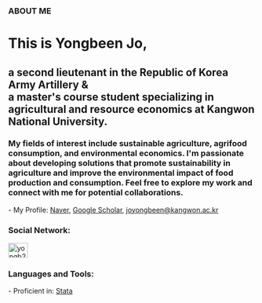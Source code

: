 ### ABOUT ME

<h1 align="left">This is Yongbeen Jo,</h1>
<h2 align="left">a second lieutenant in the Republic of Korea Army Artillery & <br> a master's course student specializing in agricultural and resource economics at Kangwon National University.</h2>
<h3 align="left">My fields of interest include sustainable agriculture, agrifood consumption, and environmental economics. I'm passionate about developing solutions that promote sustainability in agriculture and improve the environmental impact of food production and consumption. Feel free to explore my work and connect with me for potential collaborations.</h3>
<p align="left">
- My Profile: <a href="https://naver.me/5v4Tlrwy">Naver</a>, <a href="https://scholar.google.co.kr/citations?user=KnpcMF0AAAAJ&hl=ko">Google Scholar</a>, 
<a href="mailto:joyongbeen@kangwon.ac.kr">joyongbeen@kangwon.ac.kr</a>
</p>


<h3 align="left">Social Network:</h3>
<p align="left">
<a href="https://instagram.com/yongb22n" target="blank"><img align="center" src="https://raw.githubusercontent.com/rahuldkjain/github-profile-readme-generator/master/src/images/icons/Social/instagram.svg" alt="yongb22n" height="30" width="40" /></a>
</p>

<h3 align="left">Languages and Tools:</h3>
- Proficient in: <a href="https://www.stata.com">Stata</a>
 </p>
